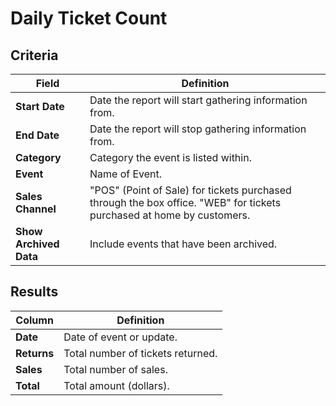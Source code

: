 # Daily Ticket Count

## Criteria

| **Field** | **Definition** |
| --- | --- |
| **Start Date** | Date the report will start gathering information from. |
| **End Date** | Date the report will stop gathering information from. |
| **Category** | Category the event is listed within. |
| **Event** |Name of Event.|
| **Sales Channel** | "POS" (Point of Sale) for tickets purchased through the box office. "WEB" for tickets purchased at home by customers. |
| **Show Archived Data** | Include events that have been archived. |

## Results

| **Column** | **Definition** |
| --- | --- |
| **Date** | Date of event or update. |
| **Returns** | Total number of tickets returned. |
| **Sales** | Total number of sales. |
| **Total** | Total amount (dollars). |

